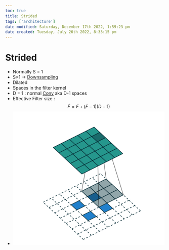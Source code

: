 ```yaml
---
toc: true
title: Strided
tags: ['architecture']
date modified: Saturday, December 17th 2022, 1:59:23 pm
date created: Tuesday, July 26th 2022, 8:33:15 pm
---
```


# Strided
- Normally S = 1
- S>1 -> [Downsampling](Downsampling.md)
- Dilated
- Spaces in the filter kernel
- D = 1 : normal [Conv](Conv.md) aka D-1 spaces
- Effective Filter size : $$\hat F = F + (F-1)(D-1)$$
- ![](../images/036AB58B-7EF0-4F12-AE56-7BFA00DA1967.png)



